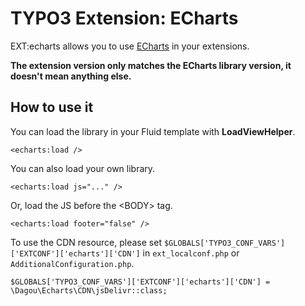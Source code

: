 # TYPO3 Extension: ECharts

EXT:echarts allows you to use [ECharts](https://echarts.apache.org/) in your extensions.

**The extension version only matches the ECharts library version, it doesn't mean anything else.**

## How to use it
You can load the library in your Fluid template with **LoadViewHelper**.

	<echarts:load />

You can also load your own library.

    <echarts:load js="..." />
    
Or, load the JS before the &lt;BODY&gt; tag.

    <echarts:load footer="false" />
    
To use the CDN resource, please set `$GLOBALS['TYPO3_CONF_VARS']['EXTCONF']['echarts']['CDN']` in `ext_localconf.php` or `AdditionalConfiguration.php`.

    $GLOBALS['TYPO3_CONF_VARS']['EXTCONF']['echarts']['CDN'] = \Dagou\Echarts\CDN\jsDelivr::class;